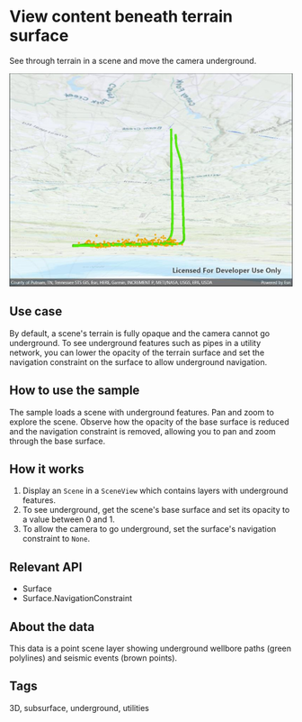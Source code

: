 # View content beneath terrain surface

See through terrain in a scene and move the camera underground.

![Image of view content beneath terrain surface](viewcontentbeneathsurface.jpg)

## Use case

By default, a scene's terrain is fully opaque and the camera cannot go underground. To see underground features such as pipes in a utility network, you can lower the opacity of the terrain surface and set the navigation constraint on the surface to allow underground navigation.

## How to use the sample

The sample loads a scene with underground features. Pan and zoom to explore the scene. Observe how the opacity of the base surface is reduced and the navigation constraint is removed, allowing you to pan and zoom through the base surface.

## How it works

1. Display an `Scene` in a `SceneView` which contains layers with underground features.
2. To see underground, get the scene's base surface and set its opacity to a value between 0 and 1.
3. To allow the camera to go underground, set the surface's navigation constraint to `None`.

## Relevant API

* Surface
* Surface.NavigationConstraint

## About the data

This data is a point scene layer showing underground wellbore paths (green polylines) and seismic events (brown points).

## Tags

3D, subsurface, underground, utilities
